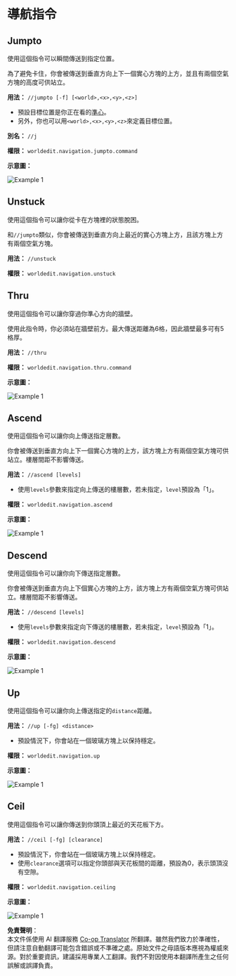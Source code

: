 <!--
CO_OP_TRANSLATOR_METADATA:
{
  "original_hash": "c5089368ba22e3a5d1b8f99813b22432",
  "translation_date": "2025-05-13T03:55:27+00:00",
  "source_file": "fastasyncworldedit/commands/navigation/navigation.md",
  "language_code": "tw"
}
-->
# 導航指令

## Jumpto

使用這個指令可以瞬間傳送到指定位置。

為了避免卡住，你會被傳送到垂直方向上下一個實心方塊的上方，並且有兩個空氣方塊的高度可供站立。

**用法：**
`//jumpto [-f] [<world>,<x>,<y>,<z>]`

- 預設目標位置是你正在看的[準心](https://minecraft.wiki/w/File:HUD_example.png)。
- 另外，你也可以用`<world>,<x>,<y>,<z>`來定義目標位置。

**別名：**
`//j`

**權限：**
`worldedit.navigation.jumpto.command`

**示意圖：**

![Example 1](../../../../../fastasyncworldedit/commands/navigation/images/jumpto-topblock.png)

## Unstuck

使用這個指令可以讓你從卡在方塊裡的狀態脫困。

和`//jumpto`類似，你會被傳送到垂直方向上最近的實心方塊上方，且該方塊上方有兩個空氣方塊。

**用法：**
`//unstuck`

**權限：**
`worldedit.navigation.unstuck`

## Thru

使用這個指令可以讓你穿過你準心方向的牆壁。

使用此指令時，你必須站在牆壁前方。最大傳送距離為6格，因此牆壁最多可有5格厚。

**用法：**
`//thru`

**權限：**
`worldedit.navigation.thru.command`

**示意圖：**

![Example 1](../../../../../fastasyncworldedit/commands/navigation/images/thru.png)

## Ascend

使用這個指令可以讓你向上傳送指定層數。

你會被傳送到垂直方向上下一個實心方塊的上方，該方塊上方有兩個空氣方塊可供站立。樓層間距不影響傳送。

**用法：**
`//ascend [levels]`

- 使用`levels`參數來指定向上傳送的樓層數，若未指定，`level`預設為「1」。

**權限：**
`worldedit.navigation.ascend`

**示意圖：**

![Example 1](../../../../../fastasyncworldedit/commands/navigation/images/ascend.png)

## Descend

使用這個指令可以讓你向下傳送指定層數。

你會被傳送到垂直方向上下個實心方塊的上方，該方塊上方有兩個空氣方塊可供站立。樓層間距不影響傳送。

**用法：**
`//descend [levels]`

- 使用`levels`參數來指定向下傳送的樓層數，若未指定，`level`預設為「1」。

**權限：**
`worldedit.navigation.descend`

**示意圖：**

![Example 1](../../../../../fastasyncworldedit/commands/navigation/images/descend.png)

## Up

使用這個指令可以讓你向上傳送指定的`distance`距離。

**用法：**
`//up [-fg] <distance>`

- 預設情況下，你會站在一個玻璃方塊上以保持穩定。

**權限：**
`worldedit.navigation.up`

**示意圖：**

![Example 1](../../../../../fastasyncworldedit/commands/navigation/images/up.png)

## Ceil

使用這個指令可以讓你傳送到你頭頂上最近的天花板下方。

**用法：**
`//ceil [-fg] [clearance]`

- 預設情況下，你會站在一個玻璃方塊上以保持穩定。
- 使用`clearance`選項可以指定你頭部與天花板間的距離，預設為0，表示頭頂沒有空隙。

**權限：**
`worldedit.navigation.ceiling`

**示意圖：**

![Example 1](../../../../../fastasyncworldedit/commands/navigation/images/ceil.png)

**免責聲明**：  
本文件係使用 AI 翻譯服務 [Co-op Translator](https://github.com/Azure/co-op-translator) 所翻譯。雖然我們致力於準確性，但請注意自動翻譯可能包含錯誤或不準確之處。原始文件之母語版本應視為權威來源。對於重要資訊，建議採用專業人工翻譯。我們不對因使用本翻譯所產生之任何誤解或誤譯負責。